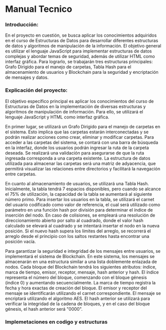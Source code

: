 # Manual Tecnico
### Introducción:
En el proyecto en cuestión, se busca aplicar los conocimientos adquiridos en el curso de Estructuras de Datos para desarrollar diferentes estructuras de datos y algoritmos de manipulación de la información. El objetivo general es utilizar el lenguaje JavaScript para implementar estructuras de datos complejas y abordar temas de seguridad, además de utilizar HTML como interfaz gráfica. Para lograrlo, se trabajarán tres estructuras principales: Grafo Dirigido para el manejo de carpetas, Tabla Hash para el almacenamiento de usuarios y Blockchain para la seguridad y encriptación de mensajes y datos.

### Explicación del proyecto:
El objetivo específico principal es aplicar los conocimientos del curso de Estructuras de Datos en la implementación de diversas estructuras y algoritmos de manipulación de información. Para ello, se utilizará el lenguaje JavaScript y HTML como interfaz gráfica.

En primer lugar, se utilizará un Grafo Dirigido para el manejo de carpetas en el sistema. Esto implica que las carpetas estarán interconectadas y se podrán realizar acciones como crear, eliminar y modificar carpetas. Para acceder a las carpetas del sistema, se contará con una barra de búsqueda en la interfaz, donde los usuarios podrán ingresar la ruta de la carpeta deseada. Se realizará una validación para asegurarse de que la ruta ingresada corresponda a una carpeta existente. La estructura de datos utilizada para almacenar las carpetas será una matriz de adyacencia, que permitirá visualizar las relaciones entre directorios y facilitará la navegación entre carpetas.

En cuanto al almacenamiento de usuarios, se utilizará una Tabla Hash. Inicialmente, la tabla tendrá 7 espacios disponibles, pero cuando se alcance el 75% de utilización, la capacidad de la tabla se aumentará al siguiente número primo. Para insertar los usuarios en la tabla, se utilizará el carnet del usuario codificado como valor de referencia, el cual será utilizado como parámetro en una función hash por división para determinar el índice de inserción del nodo. En caso de colisiones, se empleará una resolución de direccionamiento abierto por salto al cuadrado, donde el valor hash calculado se elevará al cuadrado y se intentará insertar el nodo en la nueva posición. Si el nuevo hash supera los límites del arreglo, se recorrerá el arreglo desde el principio con los saltos restantes hasta encontrar una posición vacía.

Para garantizar la seguridad e integridad de los mensajes entre usuarios, se implementará el sistema de Blockchain. En este sistema, los mensajes se almacenarán en una estructura similar a una lista doblemente enlazada de nodos. Cada bloque del Blockchain tendrá los siguientes atributos: índice, marca de tiempo, emisor, receptor, mensaje, hash anterior y hash. El índice representa el número del bloque, comenzando con el bloque génesis (índice 0) y aumentando secuencialmente. La marca de tiempo registra la fecha y hora exactas de creación del bloque. El emisor y receptor del mensaje se identificarán utilizando el carnet correspondiente. El mensaje se encriptará utilizando el algoritmo AES. El hash anterior se utilizará para verificar la integridad de la cadena de bloques, y en el caso del bloque génesis, el hash anterior será "0000". 

### Implemetaciones en codigo y estructuras

